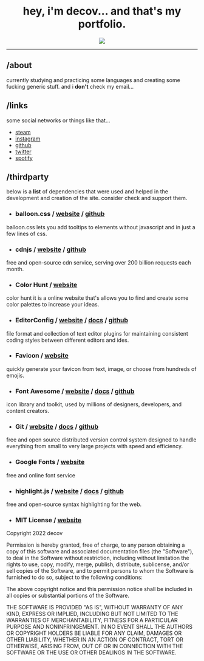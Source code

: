 <div align="center">
 <h1>hey, i'm decov... and that's my portfolio.</h1>
 <p>
  <a href="https://decov.github.io/me/">
   <img src="https://decov.github.io/me/assets/img/embed.png"/>
  </a>
 </p>
</div>

---

## /about

currently studying and practicing some languages and creating some fucking generic stuff. and i **don't** check my email...

## /links

some social networks or things like that...

- [steam](https://steamcommunity.com/id/mitigates/)
- [instagram](https://www.instagram.com/hersgaze/)
- [github](https://github.com/decov)
- [twitter](https://twitter.com/assincronia)
- [spotify](https://open.spotify.com/user/8x0ksnv8ph7clfmsfii97mvhr)

## /thirdparty

below is a **list** of dependencies that were used and helped in the development and creation of the site. consider check and support them.

- ### balloon.css / [website](https://kazzkiq.github.io/balloon.css/) / [github](https://github.com/kazzkiq/balloon.css)

balloon.css lets you add tooltips to elements without javascript and in just a few lines of css.

- ### cdnjs / [website](https://cdnjs.com) / [github](https://github.com/cdnjs/cdnjs)

free and open-source cdn service, serving over 200 billion requests each month.

- ### Color Hunt / [website](https://colorhunt.co/)

color hunt it is a online website that's allows you to find and create some color palettes to increase your ideas.

- ### EditorConfig / [website](https://editorconfig.org/) / [docs](https://docs.editorconfig.org/en/master/) / [github](https://github.com/editorconfig/)

file format and collection of text editor plugins for maintaining consistent coding styles between different editors and ides.

- ### **Favicon** / [website](https://favicon.io/)

quickly generate your favicon from text, image, or choose from hundreds of emojis.

- ### **Font Awesome** / [website](https://fontawesome.com/) / [docs](https://fontawesome.com/docs) / [github](https://github.com/FortAwesome/Font-Awesome)

icon library and toolkit, used by millions of designers, developers, and content creators.

- ### **Git** / [website](https://git-scm.com/) / [docs](https://git-scm.com/doc) / [github](https://github.com/git/git)

free and open source distributed version control system designed to handle everything from small to very large projects with speed and efficiency.

- ### **Google Fonts** / [website](https://fonts.google.com/)

free and online font service

- ### **highlight.js** / [website](https://highlightjs.org/) / [docs](https://highlightjs.readthedocs.io/en/latest/) / [github](https://github.com/highlightjs/highlight.js/)

free and open-source syntax highlighting for the web.

- ### **MIT License** / [website](https://opensource.org/licenses/MIT)

Copyright 2022 decov

Permission is hereby granted, free of charge, to any person obtaining a copy of this software and associated documentation files (the "Software"), to deal in the Software without restriction, including without limitation the rights to use, copy, modify, merge, publish, distribute, sublicense, and/or sell copies of the Software, and to permit persons to whom the Software is furnished to do so, subject to the following conditions:

The above copyright notice and this permission notice shall be included in all copies or substantial portions of the Software.

THE SOFTWARE IS PROVIDED "AS IS", WITHOUT WARRANTY OF ANY KIND, EXPRESS OR IMPLIED, INCLUDING BUT NOT LIMITED TO THE WARRANTIES OF MERCHANTABILITY, FITNESS FOR A PARTICULAR PURPOSE AND NONINFRINGEMENT. IN NO EVENT SHALL THE AUTHORS OR COPYRIGHT HOLDERS BE LIABLE FOR ANY CLAIM, DAMAGES OR OTHER LIABILITY, WHETHER IN AN ACTION OF CONTRACT, TORT OR OTHERWISE, ARISING FROM, OUT OF OR IN CONNECTION WITH THE SOFTWARE OR THE USE OR OTHER DEALINGS IN THE SOFTWARE.
